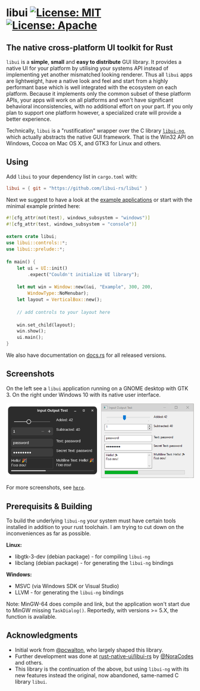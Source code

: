 # libui [![License: MIT](https://img.shields.io/badge/License-MIT-brightgreen.svg)](https://opensource.org/licenses/MIT) [![License: Apache](https://img.shields.io/badge/License-Apache%202.0-blue.svg)](https://opensource.org/licenses/Apache-2.0)


## The native cross-platform UI toolkit for Rust

`libui` is a **simple**, **small** and **easy to distribute** GUI library. It provides a native UI for your platform by utilising your systems API instead of implementing yet another mismatched looking renderer. Thus all `libui` apps are lightweight, have a native look and feel and start from a highly performant base which is well integrated with the ecosystem on each platform. Because it implements only the common subset of these platform APIs, your apps will work on all platforms and won't have significant behavioral inconsistencies, with no additional effort on your part. If you only plan to support one platform however, a specialized crate will
provide a better experience.

Technically, `libui` is a "rustification" wrapper over the C library [`libui-ng`](https://github.com/libui-ng/libui-ng), which actually abstracts the native GUI framework. That is the Win32 API on Windows, Cocoa on Mac OS X, and GTK3 for Linux and others. 

## Using

Add `libui` to your dependency list in `cargo.toml` with:

```toml
libui = { git = "https://github.com/libui-rs/libui" }
```

Next we suggest to have a look at the [example applications](https://github.com/libui-rs/libui/tree/development/libui/examples) or start with the minimal example printed here:

```rust
#![cfg_attr(not(test), windows_subsystem = "windows")]
#![cfg_attr(test, windows_subsystem = "console")]

extern crate libui;
use libui::controls::*;
use libui::prelude::*;

fn main() {
    let ui = UI::init()
        .expect("Couldn't initialize UI library");
    
    let mut win = Window::new(&ui, "Example", 300, 200, 
        WindowType::NoMenubar);
    let layout = VerticalBox::new();

    // add controls to your layout here

    win.set_child(layout);
    win.show();
    ui.main();
}
```

We also have documentation on [docs.rs](https://docs.rs/libui) for all released versions.

## Screenshots

On the left see a `libui` application running on a GNOME desktop with GTK 3. On the right under Windows 10 with its native user interface.

![Example application running under Linux and Windows](images/libui_gtk_win.png)

For more screenshots, see [`here`](https://github.com/libui-rs/libui/tree/development/images).

## Prerequisits & Building

To build the underlying `libui-ng` your system must have certain tools installed in addition to your rust toolchain. I am trying to cut down on the inconveniences as far as possible.

__Linux:__
* libgtk-3-dev (debian package) - for compiling `libui-ng`
* libclang (debian package) - for generating the `libui-ng` bindings

__Windows:__
* MSVC (via Windows SDK or Visual Studio)
* LLVM - for generating the `libui-ng` bindings

Note: MinGW-64 does compile and link, but the application won't start due to MinGW missing `TaskDialog()`. Reportedly, with versions >= 5.X, the function is available.

## Acknowledgments

* Initial work from [@pcwalton](https://github.com/pcwalton/), who largely shaped this library.
* Further development was done at [rust-native-ui/libui-rs](https://github.com/rust-native-ui/libui-rs) by [@NoraCodes](https://github.com/NoraCodes/) and others.
* This library is the continuation of the above, but using `libui-ng` with its new features instead the original, now abandoned, same-named C library `libui`.